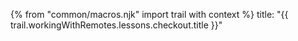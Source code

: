 {% from "common/macros.njk" import trail with context %}
<frontmatter>
title: "{{ trail.workingWithRemotes.lessons.checkout.title }}"
</frontmatter>

<include src="unit-inPage-asFlat.md" boilerplate />